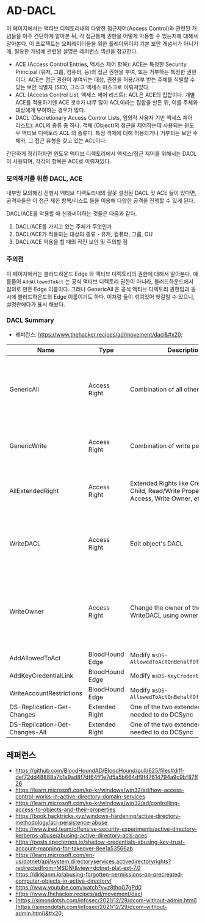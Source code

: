 # AD-DACL

이 페이지에서는 액티브 디렉토리내의 다양한 접근제어(Access Control)와 관련된 개념들을 아주 간단하게 알아본 뒤, 각 접근통제 권한을 어떻게 악용할 수 있는지에 대해서 알아본다. 이 프로젝트는 오퍼레이터들을 위한 플레이북이지 기본 보안 개념서가 아니기에, 필요한 개념에 관련된 설명은 레퍼런스 섹션을 참고한다.

* ACE (Access Control Entries, 액세스 제어 항목): ACE는 특정한 Security Principal (유저, 그룹, 컴퓨터, 등)의 접근 권한을 부여, 또는 거부하는 특정한 권한이다. ACE는 접근 권한이 부여되는 대상, 권한을 허용/거부 받는 주체를 식별할 수 있는 보안 식별자 (SID), 그리고 액세스 마스크로 이뤄져있다.
* ACL (Access Control List, 액세스 제어 리스트): ACL은 ACE의 집합이다. 개별 ACE를 적용하기엔 ACE 갯수가 너무 많아 ACL이라는 집합을 만든 뒤, 이를 주체와 대상에게 부여하는 경우가 많다.
* DACL (Discretionary Access Control Lists, 임의적 사용자 기반 액세스 제어 리스트): ACL의 종류 중 하나. 객체 (Object)의 접근을 제어하는데 사용되는 윈도우 액티브 디렉토리 ACL 의 종류다. 특정 객체에 대해 허용되거나 거부되는 보안 주체와, 그 접근 유형을 갖고 있는 ACL이다.

간단하게 정리하자면 윈도우 액티브 디렉토리에서 액세스/접근 제어를 위해서는 DACL 이 사용되며, 각각의 항목은 ACE로 이뤄져있다.

### 모의해커를 위한 DACL, ACE

내부망 모의해킹 진행시 액티브 디렉토리내의 잘못 설정된 DACL 및 ACE 들이 있다면, 공격자들은 이 접근 제한 항목/리스트 들을 이용해 다양한 공격을 진행할 수 있게 된다.

DACL/ACE를 악용할 때 신경써야하는 것들은 다음과 같다.

1. DACL/ACE를 가지고 있는 주체가 무엇인가
2. DACL/ACE가 적용되는 대상의 종류 - 유저, 컴퓨터, 그룹, OU
3. DACL/ACE 악용을 할 때의 작전 보안 및 주의할 점

### 주의점

이 페이지에서는 블러드하운드 Edge 와 액티브 디렉토리의 권한에 대해서 알아본다. 예를들어 `AddAllowedToAct` 는 공식 액티브 디렉토리 권한이 아니라, 블러드하운드에서 임의로 만든 Edge 이름이다. 그러나 GenericAll 은 공식 액티브 디렉토리 권한임과 동시에 블러드하운드의 Edge 이름이기도 하다. 이처럼 둘이 섞여있어 헷갈릴 수 있으니, 설명란에다가 표시 해놨다.

### DACL Summary

* 레퍼런스: https://www.thehacker.recipes/ad/movement/dacl&#x20;

| Name                           | Type            | Description                                                                                      | Abuse                                                                                                                                                                                                                                                                                         |
| ------------------------------ | --------------- | ------------------------------------------------------------------------------------------------ | --------------------------------------------------------------------------------------------------------------------------------------------------------------------------------------------------------------------------------------------------------------------------------------------- |
| GenericAll                     | Access Right    | Combination of all other rights                                                                  | <p>- User: ShadowCreds, TargetedKerberoast, ForceChangePassword<br>- Machine: RBCD, ShadowCreds, LAPS<br>- Group: AddMember<br>- GPO: Evil GPO (Dangerous)<br>- Domain: DCSync<br>- OU/Container: DaclEdit + FullControl + ShadowCreds</p>                                                    |
| GenericWrite                   | Access Right    | Combination of write permissions                                                                 | <p>- User: ShadowCreds, TargetedKerberoast<br>- Machine: RBCD, ShadowCreds<br>- Group: AddMembers<br>- GPO: Evil GPO (Dangerous)</p>                                                                                                                                                          |
| AllExtendedRight               | Access Right    | Extended Rights like Create/Delete Child, Read/Write Property, Control Access, Write Owner, etc. | <p>- User: ForceChangePassword<br>- Machine: LAPS<br>- Group: AddMember<br>- Domain: DCSync, LAPS</p>                                                                                                                                                                                         |
| WriteDACL                      | Access Right    | Edit object's DACL                                                                               | <p>- User: FullControl + ShadowCreds,TargetedKerberoast,ForceChangePassword<br>- Machine: FullControl + ShadowCreds, RBCD<br>- Group: WriteMembers + AddMember<br>- Domain: DCSync + DCSync<br>- GPO: Pass (Dangerous)</p>                                                                    |
| WriteOwner                     | Access Right    | Change the owner of the object + WriteDACL using ownership                                       | <p>- User: OwnerEdit + WriteDACL + FullControl + ShadowCreds, TargetedKerberoast<br>- Group: OwnerEdit + WriteDACL + WriteMember + AddMember<br>- Machine: OwnerEdit + WriteDACL + FullControl + RBCD, ShadowCreds, LAPS<br>- Domain: OwnerEdit + WriteDACL + FullControl (dangerous)<br></p> |
| AddAllowedToAct                | BloodHound Edge | Modify `msDS-AllowedToActOnBehalfOfOtherIdentity`                                                | - Machine: RBCD                                                                                                                                                                                                                                                                               |
| AddKeyCredentialLink           | BloodHound Edge | Modify `msDS-KeyCredentialLink`                                                                  | - User: ShadowCreds - Machine: ShadowCreds                                                                                                                                                                                                                                                    |
| WriteAccountRestrictions       | BloodHound Edge | Modify `msDS-AllowedToActOnBehalfOfOtherIdentity`                                                | - Machine: RBCD                                                                                                                                                                                                                                                                               |
| DS-Replication-Get-Changes     | Extended Right  | One of the two extended rights needed to do DCSync                                               | - Domain: DCSync                                                                                                                                                                                                                                                                              |
| DS-Replication-Get-Changes-All | Extended Right  | One of the two extended rights needed to do DCSync                                               | - Domain: DCSync                                                                                                                                                                                                                                                                              |

## 레퍼런스&#x20;

* https://github.com/BloodHoundAD/BloodHound/pull/625/files#diff-def72dd48888a7b1a9ad8f7df64ff1e7d5a5b664df9f47614794a9c9bf87ff26
* https://learn.microsoft.com/ko-kr/windows/win32/ad/how-access-control-works-in-active-directory-domain-services
* https://learn.microsoft.com/ko-kr/windows/win32/ad/controlling-access-to-objects-and-their-properties
* https://book.hacktricks.xyz/windows-hardening/active-directory-methodology/acl-persistence-abuse
* https://www.ired.team/offensive-security-experiments/active-directory-kerberos-abuse/abusing-active-directory-acls-aces
* https://posts.specterops.io/shadow-credentials-abusing-key-trust-account-mapping-for-takeover-8ee1a53566ab
* https://learn.microsoft.com/en-us/dotnet/api/system.directoryservices.activedirectoryrights?redirectedfrom=MSDN\&view=dotnet-plat-ext-7.0
* https://dirkjanm.io/abusing-forgotten-permissions-on-precreated-computer-objects-in-active-directory/
* https://www.youtube.com/watch?v=z8thoG7gPd0
* https://www.thehacker.recipes/ad/movement/dacl
* [https://simondotsh.com/infosec/2021/12/29/dcom-without-admin.html](https://simondotsh.com/infosec/2021/12/29/dcom-without-admin.html)&#x20;
